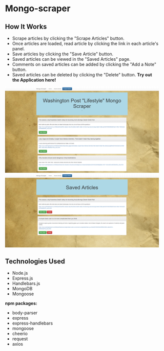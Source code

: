 # Mongo-scraper
## How It Works
- Scrape articles by clicking the "Scrape Articles" button.
- Once articles are loaded, read article by clicking the link in each article's panel.
- Save articles by clicking the "Save Article" button.
- Saved articles can be viewed in the "Saved Articles" page.
- Comments on saved articles can be added by clicking the "Add a Note" button.
- Saved articles can be deleted by clicking the "Delete" button.
**Try out the Application here!**

<img src="https://github.com/Heidijvr/Mongo-scraper/blob/master/public/assets/img/mongo.Scraper1.png" alt Home Page>
<img src="https://github.com/Heidijvr/Mongo-scraper/blob/master/public/assets/img/mongo.Scraper.png" alt Saved Articles>

## Technologies Used
* Node.js
* Express.js
* Handlebars.js
* MongoDB
* Mongoose

**npm packages:**
* body-parser
* express
* express-handlebars
* mongoose
* cheerio
* request
* axios
